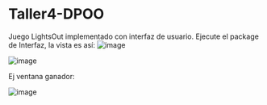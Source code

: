 # Taller4-DPOO
Juego LightsOut implementado con interfaz de usuario.
Ejecute el package de Interfaz, la vista es así:
![image](https://user-images.githubusercontent.com/111070857/233652350-577c03e4-57d8-4c00-9607-c4965758496a.png)

![image](https://user-images.githubusercontent.com/111070857/233652472-1edddb71-9469-429e-be15-4ccce37d13cc.png)

Ej ventana ganador: 

![image](https://user-images.githubusercontent.com/111070857/233800962-5ca7a46d-7ba7-4400-b0df-ed7f9ce9ed32.png)

